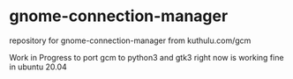 # gnome-connection-manager
repository for gnome-connection-manager from kuthulu.com/gcm

Work in Progress to port gcm to python3 and gtk3
right now is working fine in ubuntu 20.04

